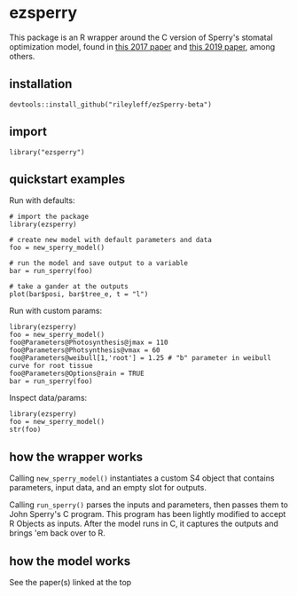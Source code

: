 # ezsperry

This package is an R wrapper around the C version of Sperry's stomatal optimization model, found in [this 2017 paper](https://doi.org/10.1111/pce.12852) and [this 2019 paper](https://doi.org/10.1073/pnas.1913072116), among others.


## installation

`devtools::install_github("rileyleff/ezSperry-beta")`


## import

`library("ezsperry")`

## quickstart examples

Run with defaults:

```{r}
# import the package
library(ezsperry)

# create new model with default parameters and data
foo = new_sperry_model()

# run the model and save output to a variable
bar = run_sperry(foo)

# take a gander at the outputs
plot(bar$posi, bar$tree_e, t = "l")
```

Run with custom params:

```{r}
library(ezsperry)
foo = new_sperry_model()
foo@Parameters@Photosynthesis@jmax = 110
foo@Parameters@Photsynthesis@vmax = 60
foo@Parameters@weibull[1,'root'] = 1.25 # "b" parameter in weibull curve for root tissue
foo@Parameters@Options@rain = TRUE
bar = run_sperry(foo)
```

Inspect data/params:

```{r}
library(ezsperry)
foo = new_sperry_model()
str(foo)
```

## how the wrapper works

Calling `new_sperry_model()` instantiates a custom S4 object that contains parameters, input data, and an empty slot for outputs.

Calling `run_sperry()` parses the inputs and parameters, then passes them to John Sperry's C program. This program has been lightly modified to accept R Objects as inputs. After the model runs in C, it captures the outputs and brings 'em back over to R.



## how the model works

See the paper(s) linked at the top

